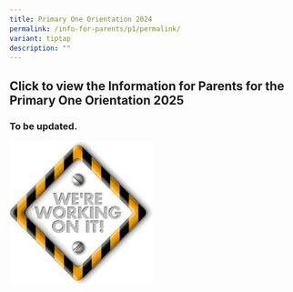 ```yaml
---
title: Primary One Orientation 2024
permalink: /info-for-parents/p1/permalink/
variant: tiptap
description: ""
---
```

<h2>Click to view the Information for Parents for the Primary One Orientation 2025</h2>
<h3>To be updated.</h3>
<div class="isomer-image-wrapper">
<img style="width: 50%;" height="auto" width="100%" alt="" src="/images/underconstruction.gif">
</div>
<p></p>